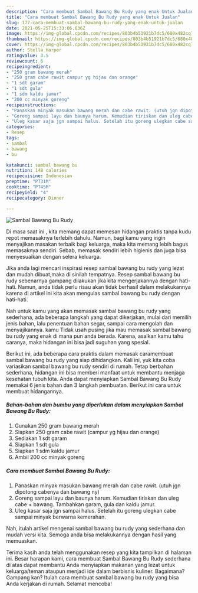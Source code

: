 ```yaml
---
description: "Cara membuat Sambal Bawang Bu Rudy yang enak Untuk Jualan"
title: "Cara membuat Sambal Bawang Bu Rudy yang enak Untuk Jualan"
slug: 177-cara-membuat-sambal-bawang-bu-rudy-yang-enak-untuk-jualan
date: 2021-05-25T15:33:06.036Z
image: https://img-global.cpcdn.com/recipes/803b4b51921b7dc5/680x482cq70/sambal-bawang-bu-rudy-foto-resep-utama.jpg
thumbnail: https://img-global.cpcdn.com/recipes/803b4b51921b7dc5/680x482cq70/sambal-bawang-bu-rudy-foto-resep-utama.jpg
cover: https://img-global.cpcdn.com/recipes/803b4b51921b7dc5/680x482cq70/sambal-bawang-bu-rudy-foto-resep-utama.jpg
author: Stella Harper
ratingvalue: 3.5
reviewcount: 6
recipeingredient:
- "250 gram bawang merah"
- "250 gram cabe rawit campur yg hijau dan orange"
- "1 sdt garam"
- "1 sdt gula"
- "1 sdm kaldu jamur"
- "200 cc minyak goreng"
recipeinstructions:
- "Panaskan minyak masukan bawang merah dan cabe rawit. (utuh jgn dipotong cabenya dan bawang ny)"
- "Goreng sampai layu dan baunya harum. Kemudian tiriskan dan uleg cabe + bawang. Tambahkan garam, gula dan kaldu jamur."
- "Uleg kasar saja jgn sampai halus. Setelah itu goreng ulegkan cabe sampai minyak berwarna kemerahan."
categories:
- Resep
tags:
- sambal
- bawang
- bu

katakunci: sambal bawang bu 
nutrition: 148 calories
recipecuisine: Indonesian
preptime: "PT31M"
cooktime: "PT45M"
recipeyield: "4"
recipecategory: Dinner

---
```



![Sambal Bawang Bu Rudy](https://img-global.cpcdn.com/recipes/803b4b51921b7dc5/680x482cq70/sambal-bawang-bu-rudy-foto-resep-utama.jpg)

Di masa  saat ini , kita memang dapat memesan hidangan praktis tanpa kudu repot memasaknya terlebih dahulu. Namun, bagi kamu yang ingin menyajikan masakan terbaik bagi keluarga, maka kita memang lebih bagus memasaknya sendiri. Sebab, memasak sendiri lebih higienis dan juga bisa menyesuaikan dengan selera keluarga.

Jika anda lagi mencari inspirasi resep sambal bawang bu rudy yang lezat dan mudah dibuat,maka di sinilah tempatnya. Resep sambal bawang bu rudy  sebenarnya gampang dilakukan jika kita mengerjakannya dengan hati-hati. Namun, anda tidak perlu risau akan tidak berhasil dalam melakukannya 
karena di artikel ini kita akan mengulas sambal bawang bu rudy dengan hati-hati.  



Nah untuk kamu yang akan memasak sambal bawang bu rudy yang sederhana, ada beberapa langkah yang dapat dikerjakan, mulai dari memilih jenis bahan, lalu penentuan bahan segar, sampai cara mengolah dan menyajikannya. kamu Tidak usah pusing jika mau memasak sambal bawang bu rudy yang enak di mana pun anda berada. Karena, asalkan kamu  tahu caranya, maka hidangan ini bisa jadi suguhan yang spesial.

Berikut ini, ada beberapa cara praktis  dalam memasak caramembuat sambal bawang bu rudy yang siap dihidangkan. Kali ini, yuk kita coba variasikan sambal bawang bu rudy sendiri di rumah. Tetap berbahan sederhana, hidangan ini bisa memberi manfaat untuk membantu menjaga kesehatan tubuh kita. Anda dapat menyiapkan Sambal Bawang Bu Rudy memakai 6 jenis bahan dan 3 langkah pembuatan. Berikut ini cara untuk membuat hidangannya.

<!--inarticleads1-->

##### Bahan-bahan dan bumbu yang diperlukan dalam menyiapkan Sambal Bawang Bu Rudy:

1. Gunakan 250 gram bawang merah
1. Siapkan 250 gram cabe rawit (campur yg hijau dan orange)
1. Sediakan 1 sdt garam
1. Siapkan 1 sdt gula
1. Siapkan 1 sdm kaldu jamur
1. Ambil 200 cc minyak goreng




<!--inarticleads2-->

##### Cara membuat Sambal Bawang Bu Rudy:

1. Panaskan minyak masukan bawang merah dan cabe rawit. (utuh jgn dipotong cabenya dan bawang ny)
1. Goreng sampai layu dan baunya harum. Kemudian tiriskan dan uleg cabe + bawang. Tambahkan garam, gula dan kaldu jamur.
1. Uleg kasar saja jgn sampai halus. Setelah itu goreng ulegkan cabe sampai minyak berwarna kemerahan.




Nah, itulah artikel mengenai  sambal bawang bu rudy  yang sederhana dan mudah versi kita. Semoga anda bisa melakukannya dengan hasil yang memuaskan. 

Terima kasih anda telah menggunakan resep yang kita tampilkan di halaman ini. Besar harapan kami, cara membuat  Sambal Bawang Bu Rudy sederhana di atas dapat membantu Anda menyiapkan makanan yang lezat untuk keluarga/teman ataupun menjadi ide dalam berbisnis kuliner. Bagaimana? Gampang kan? Itulah cara membuat sambal bawang bu rudy yang bisa Anda kerjakan di rumah. Selamat mencoba!

